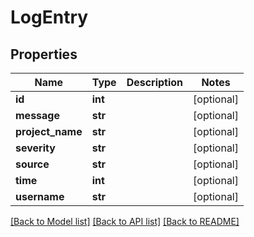 # LogEntry

## Properties
Name | Type | Description | Notes
------------ | ------------- | ------------- | -------------
**id** | **int** |  | [optional] 
**message** | **str** |  | [optional] 
**project_name** | **str** |  | [optional] 
**severity** | **str** |  | [optional] 
**source** | **str** |  | [optional] 
**time** | **int** |  | [optional] 
**username** | **str** |  | [optional] 

[[Back to Model list]](../README.md#documentation-for-models) [[Back to API list]](../README.md#documentation-for-api-endpoints) [[Back to README]](../README.md)



